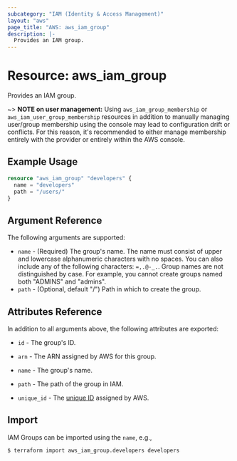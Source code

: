 ```yaml
---
subcategory: "IAM (Identity & Access Management)"
layout: "aws"
page_title: "AWS: aws_iam_group"
description: |-
  Provides an IAM group.
---
```


# Resource: aws_iam_group

Provides an IAM group.

~> **NOTE on user management:** Using `aws_iam_group_membership` or `aws_iam_user_group_membership` resources in addition to manually managing user/group membership using the console may lead to configuration drift or conflicts. For this reason, it's recommended to either manage membership entirely with the provider or entirely within the AWS console.

## Example Usage

```terraform
resource "aws_iam_group" "developers" {
  name = "developers"
  path = "/users/"
}
```

## Argument Reference

The following arguments are supported:

* `name` - (Required) The group's name. The name must consist of upper and lowercase alphanumeric characters with no spaces. You can also include any of the following characters: `=,.@-_.`. Group names are not distinguished by case. For example, you cannot create groups named both "ADMINS" and "admins".
* `path` - (Optional, default "/") Path in which to create the group.

## Attributes Reference

In addition to all arguments above, the following attributes are exported:

* `id` - The group's ID.
* `arn` - The ARN assigned by AWS for this group.
* `name` - The group's name.
* `path` - The path of the group in IAM.
* `unique_id` - The [unique ID][1] assigned by AWS.

  [1]: https://docs.aws.amazon.com/IAM/latest/UserGuide/Using_Identifiers.html#GUIDs

## Import

IAM Groups can be imported using the `name`, e.g.,

```
$ terraform import aws_iam_group.developers developers
```
